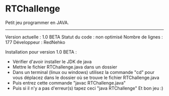 # RTChallenge
Petit jeu programmer en JAVA.

----------------------------

Version actuelle : 1.0 BETA
Statut du code : non optimisé
Nombre de lignes : 177
Développeur : RedNehko

Installation pour version 1.0 BETA :
- Vérifier d'avoir installer le JDK de java
- Mettre le fichier RTChallenge.java dans un dossier
- Dans un terminal (linux ou windows) utilisez la commande "cd" pour vous déplacez dans le dossier où se trouve le fichier RTChallenge.java
- Puis entrez cette commande "javac RTChallenge.java"
- Puis si il n'y a pas d'erreur(s) tapez ceci "java RTChallenge"
Et bon jeu :)
